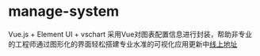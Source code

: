 # manage-system #
Vue.js + Element UI + vschart
采用Vue对图表配置信息进行封装，帮助非专业的工程师通过图形化的界面轻松搭建专业水准的可视化应用更新中[线上地址](https://xudagongzi.github.io/dapingdemo/)

